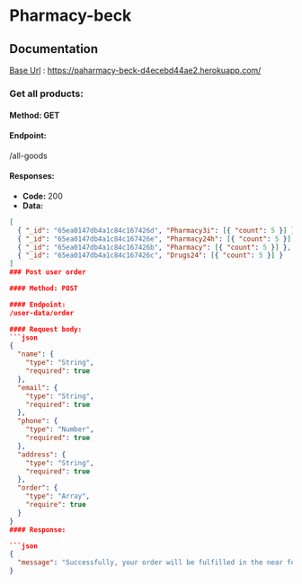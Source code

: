 # Pharmacy-beck

## Documentation

[Base Url](https://paharmacy-beck-d4ecebd44ae2.herokuapp.com/) : https://paharmacy-beck-d4ecebd44ae2.herokuapp.com/

### Get all products:

#### Method: GET

#### Endpoint:
/all-goods

#### Responses:
- **Code:** 200
- **Data:**
```json
[
  { "_id": "65ea0147db4a1c84c167426d", "Pharmacy3i": [{ "count": 5 }] },
  { "_id": "65ea0147db4a1c84c167426e", "Pharmacy24h": [{ "count": 5 }] },
  { "_id": "65ea0147db4a1c84c167426b", "Pharmacy": [{ "count": 5 }] },
  { "_id": "65ea0147db4a1c84c167426c", "Drugs24": [{ "count": 5 }] }
]
### Post user order

#### Method: POST

#### Endpoint:
/user-data/order

#### Request body:
```json
{
  "name": {
    "type": "String",
    "required": true
  },
  "email": {
    "type": "String",
    "required": true
  },
  "phone": {
    "type": "Number",
    "required": true
  },
  "address": {
    "type": "String",
    "required": true
  },
  "order": {
    "type": "Array",
    "require": true
  }
}
#### Response:

```json
{
  "message": "Successfully, your order will be fulfilled in the near future"
}
